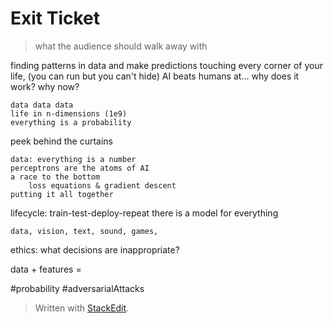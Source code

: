 
# Exit Ticket
> what the audience should walk away with

finding patterns in data and make predictions
touching every corner of your life, (you can run but you can't hide)
AI beats humans at...
why does it work? why now?
	
	data data data
	life in n-dimensions (1e9)
	everything is a probability
peek behind the curtains
	
	data: everything is a number
	perceptrons are the atoms of AI
	a race to the bottom 
		loss equations & gradient descent
	putting it all together
	
lifecycle: train-test-deploy-repeat
there is a model for everything
	
	data, vision, text, sound, games, 
	
ethics: what decisions are inappropriate?


data + features = 


#probability
#adversarialAttacks


> Written with [StackEdit](https://stackedit.io/).
<!--stackedit_data:
eyJoaXN0b3J5IjpbLTIwMzM1OTgwMzQsLTc4NzczMzE3OCwtOT
A1OTE3NDIsMTg3NzA4NzczNV19
-->